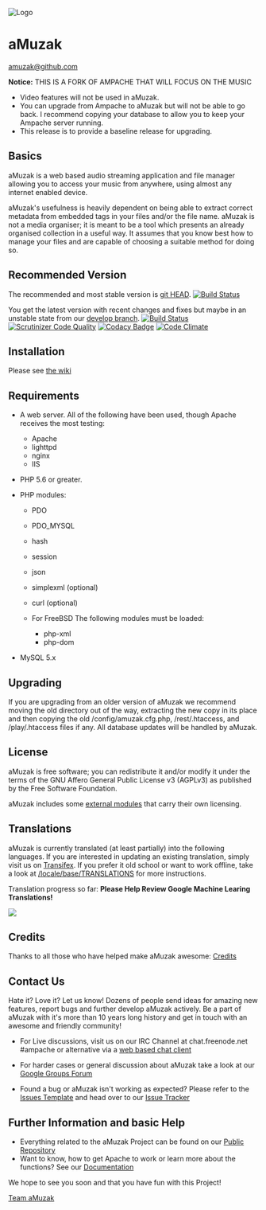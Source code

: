  ![Logo](https://github.com/ampcore/amuzak/raw/master/themes/rezak/images/amuzak-light.png)


aMuzak
=======
[amuzak@github.com](https://github.com/ampcore/amuzak/)

**Notice:**  THIS IS A FORK OF AMPACHE THAT WILL FOCUS ON THE MUSIC

- Video features will not be used in aMuzak.
- You can upgrade from Ampache to aMuzak but will not be able to go 
back. I recommend copying your database to allow you to keep your 
Ampache server running.
- This release is to provide a baseline release for upgrading.

Basics
------

aMuzak is a web based audio streaming application and file
manager allowing you to access your music from anywhere,
using almost any internet enabled device.

aMuzak's usefulness is heavily dependent on being able to extract
correct metadata from embedded tags in your files and/or the file name.
aMuzak is not a media organiser; it is meant to be a tool which
presents an already organised collection in a useful way. It assumes
that you know best how to manage your files and are capable of
choosing a suitable method for doing so.

Recommended Version
-------------------

The recommended and most stable version is [git HEAD](https://github.com/ampcore/amuzak/archive/master.tar.gz).
[![Build Status](https://api.travis-ci.org/ampcore/amuzak.svg?branch=develop)](https://travis-ci.org/ampcore/amuzak)

You get the latest version with recent changes and fixes but maybe in an unstable state from our [develop branch](https://github.com/ampcore/amuzak/archive/develop.tar.gz).
[![Build Status](https://api.travis-ci.org/ampcore/amuzak.svg?branch=develop)](https://travis-ci.org/ampcore/amuzak)
[![Scrutinizer Code Quality](https://scrutinizer-ci.com/g/ampcore/amuzak/badges/quality-score.png?b=develop)](https://scrutinizer-ci.com/g/ampcore/amuzak/?branch=develop)
[![Codacy Badge](https://api.codacy.com/project/badge/Grade/2a10f9b966a5457da6c44853be600c52)](https://app.codacy.com/app/lachlan-00/amuzak)
[![Code Climate](https://api.codeclimate.com/v1/badges/7f56af9bd0c8302348c7/maintainability.svg)](https://codeclimate.com/github/ampcore/amuzak)

Installation
------------

Please see [the wiki](https://github.com/ampcore/amuzak/wiki/Installation)

Requirements
------------

* A web server. All of the following have been used, though Apache
receives the most testing:
    * Apache
    * lighttpd
    * nginx
    * IIS

* PHP 5.6 or greater.

* PHP modules:
    * PDO
    * PDO_MYSQL
    * hash
    * session
    * json
    * simplexml (optional)
    * curl (optional)

  * For FreeBSD The following modules must be loaded:
    * php-xml
    * php-dom

* MySQL 5.x

Upgrading
---------

If you are upgrading from an older version of aMuzak we recommend
moving the old directory out of the way, extracting the new copy in
its place and then copying the old /config/amuzak.cfg.php, /rest/.htaccess,
and /play/.htaccess files if any. All database updates will be handled by aMuzak.

License
-------

aMuzak is free software; you can redistribute it and/or
modify it under the terms of the GNU Affero General Public License v3 (AGPLv3)
as published by the Free Software Foundation.

aMuzak includes some [external modules](https://github.com/ampache/ampache/blob/develop/composer.lock) that carry their own licensing.

Translations
------------

aMuzak is currently translated (at least partially) into the
following languages. If you are interested in updating an existing
translation, simply visit us on [Transifex](https://www.transifex.com/ampachecore/amuzak).
If you prefer it old school or want to work offline, take a look at [/locale/base/TRANSLATIONS](https://github.com/ampcore/amuzak/blob/develop/locale/base/TRANSLATIONS.md)
for more instructions.

Translation progress so far:
**Please Help Review Google Machine Learing Translations!**

[![](https://www.transifex.com/_/charts/redirects/ampachecore/amuzak/image_png/config/)](https://www.transifex.com/projects/p/amuzak/)

Credits
-------

Thanks to all those who have helped make aMuzak awesome: [Credits](docs/ACKNOWLEDGEMENTS)


Contact Us
----------

Hate it? Love it? Let us know! Dozens of people send ideas for amazing new features, report bugs and further develop aMuzak actively. Be a part of aMuzak with it's more than 10 years long history and get in touch with an awesome and friendly community!

* For Live discussions, visit us on our IRC Channel at chat.freenode.net #ampache or alternative via a [web based chat client](https://webchat.freenode.net)

* For harder cases or general discussion about aMuzak take a look at our [Google Groups Forum](https://groups.google.com/forum/#!forum/ampache)
* Found a bug or aMuzak isn't working as expected? Please refer to the [Issues Template](https://github.com/ampcore/amuzak/wiki/Issues) and head over to our [Issue Tracker](https://github.com/ampcore/amuzak/issues)

Further Information and basic Help
----------------------------------

* Everything related to the aMuzak Project can be found on our [Public Repository](https://github.com/ampcore)
* Want to know, how to get Apache to work or learn more about the functions? See our [Documentation](https://github.com/ampcore/amuzak/wiki)

We hope to see you soon and that you have fun with this Project!

[Team aMuzak](docs/ACKNOWLEDGEMENTS)
